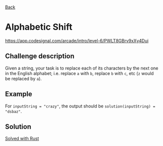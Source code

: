 [Back](../README.md)

# Alphabetic Shift

https://app.codesignal.com/arcade/intro/level-6/PWLT8GBrv9xXy4Dui

## Challenge description

Given a string, your task is to replace each of its characters by the next one in the English alphabet; i.e. replace `a` with `b`, replace `b` with `c`, etc (`z` would be replaced by `a`).

## Example

For `inputString = "crazy"`, the output should be `solution(inputString) = "dsbaz"`.

## Solution

[Solved with Rust](alphabetic_shift.rs)
